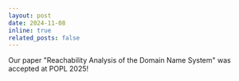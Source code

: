 ```yaml
---
layout: post
date: 2024-11-08
inline: true
related_posts: false
---
```


Our paper "Reachability Analysis of the Domain Name System" was accepted at POPL 2025!
